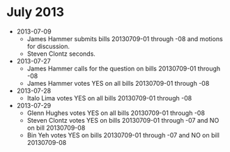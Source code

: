 July 2013
=========

* 2013-07-09
    * James Hammer submits bills 20130709-01 through -08 and motions for discussion.
    * Steven Clontz seconds.
* 2013-07-27
    * James Hammer calls for the question on bills 20130709-01 through -08
    * James Hammer votes YES on all bills 20130709-01 through -08
* 2013-07-28
    * Italo Lima votes YES on all bills 20130709-01 through -08
* 2013-07-29
    * Glenn Hughes votes YES on all bills 20130709-01 through -08
    * Steven Clontz votes YES on bills 20130709-01 through -07 and NO on bill 20130709-08
    * Bin Yeh votes YES on bills 20130709-01 through -07 and NO on bill 20130709-08